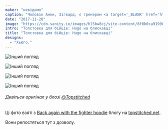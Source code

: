 ```yaml
---
maker: "невідомо"
caption: "Чоловік Анни, Зігвард, є тренером <a target='_BLANK' href='http://fighter.org/'>місцевого клубу кікбоксингу</a>. Звідси і назва худі для бійців"
date: "2017-11-20"
image: "https://cdn.sanity.io/images/hl5bw8cj/site-content/8f0b0ca919900145250b0af08401775198623eda-1001x1500.jpg"
intro: "Толстовка для бійців: Hugo на блискавці"
title: "Толстовка для бійців: Hugo на блискавці"
designs:
  - "Хьюго."
---
```


![Інший погляд](https://posts.freesewing.org/uploads/fighter_hoodie_1_69359b6e7d.jpg "Інший погляд")

![Інший погляд](https://posts.freesewing.org/uploads/fighter_hoodie_2_c74c303646.jpg)

![Інший погляд](https://posts.freesewing.org/uploads/fighter_hoodie_3_f8766d848b.jpg)

![Інший погляд](https://posts.freesewing.org/uploads/fighter_hoodie_4_881e549c9b.jpg)

<Note>

###### Дивіться оригінал у блозі [@Topstitched](/users/Topstitched)
Ці фото взяті з [Back again with the fighter hoodie](http://www.topstitched.net/?p=1431) 
блогу на [topstitched.net](http://www.topstitched.net/).

Вони репостяться тут з дозволу.

</Note>
